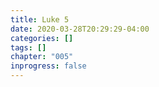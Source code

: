 ```yaml
---
title: Luke 5
date: 2020-03-28T20:29:29-04:00
categories: []
tags: []
chapter: "005"
inprogress: false
---
```


